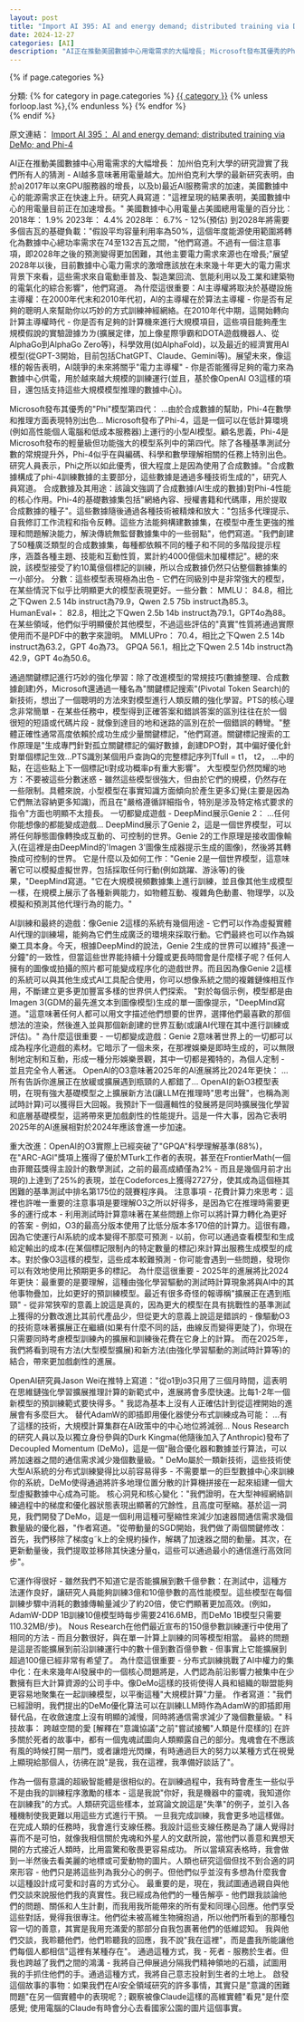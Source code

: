 ```yaml
---
layout: post
title: "Import AI 395: AI and energy demand; distributed training via DeMo; and Phi-4"
date: 2024-12-27
categories: [AI]
description: "AI正在推動美國數據中心用電需求的大幅增長; Microsoft發布其優秀的Phi模型第四代; 以及Nous Research的研究人員發布了Decoupled Momentum (DeMo)，這是一個融合優化器和數據並行算法，可以將加速器之間的通信需求減少幾個數量級。"
---
```


{% if page.categories %}
<div class="categories">
  分類:
  {% for category in page.categories %}
    <a href="{{ site.baseurl }}/categories#{{ category }}">{{ category }}</a>
    {% unless forloop.last %},{% endunless %}
  {% endfor %}
</div>
{% endif %}

<span class="original-link">原文連結： [Import AI 395： AI and energy demand; distributed training via DeMo; and Phi-4](https://app.daily.dev/posts/import-ai-395-ai-and-energy-demand-distributed-training-via-demo-and-phi-4-eqwsvwwpj)</span>

AI正在推動美國數據中心用電需求的大幅增長：
加州伯克利大學的研究證實了我們所有人的猜測 - AI越多意味著用電量越大。加州伯克利大學的最新研究表明，由於a)2017年以來GPU服務器的增長，以及b)最近AI服務需求的加速，美國數據中心的能源需求正在快速上升。研究人員寫道："這裡呈現的結果表明，美國數據中心的用電量目前正在加速增長。"
美國數據中心用電量占美國總用電量的百分比：
2018年： 1.9%
2023年： 4.4%
2028年： 6.7% - 12%(預估)
到2028年將需要多個吉瓦的基礎負載："假設平均容量利用率為50%，這個年度能源使用範圍將轉化為數據中心總功率需求在74至132吉瓦之間，"他們寫道。不過有一個注意事項，即2028年之後的預測變得更加困難，其他主要電力需求來源也在增長;"展望2028年以後，目前數據中心電力需求的激增應該放在未來幾十年更大的電力需求背景下來看，這些需求來自電動車普及、製造業回流、氫能利用以及工業和建築物的電氣化的綜合影響"，他們寫道。
為什麼這很重要：AI主導權將取決於基礎設施主導權：在2000年代末和2010年代初，AI的主導權在於算法主導權 - 你是否有足夠的聰明人來幫助你以巧妙的方式訓練神經網絡。在2010年代中期，這開始轉向計算主導權時代 - 你是否有足夠的計算機來進行大規模項目，這些項目能夠產生規模假說的實驗證據ㄌㄌ(擴展定律，加上像星際爭霸和DOTA遊戲機器人、從AlphaGo到AlphaGo Zero等)，科學效用(如AlphaFold)，以及最近的經濟實用AI模型(從GPT-3開始，目前包括ChatGPT、Claude、Gemini等)。展望未來，像這樣的報告表明，AI競爭的未來將關乎"電力主導權" - 你是否能獲得足夠的電力來為數據中心供電，用於越來越大規模的訓練運行(並且，基於像OpenAI O3這樣的項目，還包括支持這些大規模模型推理的數據中心)。

Microsoft發布其優秀的"Phi"模型第四代：
...由於合成數據的幫助，Phi-4在數學和推理方面表現特別出色...
Microsoft發布了Phi-4，這是一個可以在低計算環境(例如高性能個人電腦和低成本服務器)上運行的小型AI模型。顧名思義，Phi-4是Microsoft發布的輕量級但功能強大的模型系列中的第四代。除了各種基準測試分數的常規提升外，Phi-4似乎在與編碼、科學和數學理解相關的任務上特別出色。研究人員表示，Phi之所以如此優秀，很大程度上是因為使用了合成數據。"合成數據構成了phi-4訓練數據的主要部分，這些數據是通過多種技術生成的"，研究人員寫道。
合成數據及其用途：該論文強調了合成數據(AI生成的數據)對Phi-4性能的核心作用。Phi-4的基礎數據集包括"網絡內容、授權書籍和代碼庫，用於提取合成數據的種子"。這些數據隨後通過各種技術被精煉和放大："包括多代理提示、自我修訂工作流程和指令反轉。這些方法能夠構建數據集，在模型中產生更強的推理和問題解決能力，解決傳統無監督數據集中的一些弱點"，他們寫道。"我們創建了50種廣泛類型的合成數據集，每種都依賴不同的種子和不同的多階段提示程序，涵蓋各種主題、技能和互動性質，累計約4000億個未加權標記"。總的來說，該模型接受了約10萬億個標記的訓練，所以合成數據仍然只佔整個數據集的一小部分。
分數：這些模型表現極為出色 - 它們在同級別中是非常強大的模型，在某些情況下似乎比明顯更大的模型表現更好。一些分數：
MMLU： 84.8，相比之下Qwen 2.5 14b instruct為79.9，Qwen 2.5 75b instruct為85.3。
HumanEval+： 82.8，相比之下Qwen 2.5b 14b instruct為79.1，GPT4o為88。
在某些領域，他們似乎明顯優於其他模型，不過這些評估的"真實"性質將通過實際使用而不是PDF中的數字來證明。
MMLUPro： 70.4，相比之下Qwen 2.5 14b instruct為63.2，GPT 4o為73。
GPQA 56.1，相比之下Qwen 2.5 14b instruct為42.9，GPT 4o為50.6。

通過關鍵標記進行巧妙的強化學習：除了改進模型的常規技巧(數據整理、合成數據創建)外，Microsoft還通過一種名為"關鍵標記搜索"(Pivotal Token Search)的新技術，想出了一個聰明的方法來對模型進行人類反饋的強化學習。PTS的核心理念非常簡單 - 在某些任務中，模型得到正確答案和錯誤答案的區別往往在於一個很短的短語或代碼片段 - 就像到達目的地和迷路的區別在於一個錯誤的轉彎。"整體正確性通常高度依賴於成功生成少量關鍵標記，"他們寫道。關鍵標記搜索的工作原理是"生成專門針對孤立關鍵標記的偏好數據，創建DPO對，其中偏好優化針對單個標記生效...PTS識別某個用戶查詢Q的完整標記序列Tfull = t1， t2， ...中的點，在這些點上下一個標記ti對成功概率p有重大影響"。
大型模型仍然閃耀的地方：不要被這些分數迷惑 - 雖然這些模型很強大，但由於它們的規模，仍然存在一些限制。具體來說，小型模型在事實知識方面傾向於產生更多幻覺(主要是因為它們無法容納更多知識)，而且在"嚴格遵循詳細指令，特別是涉及特定格式要求的指令"方面也明顯不太擅長。
一切都變成遊戲 - DeepMind展示Genie 2：
...任何你能想像的都能變成遊戲...
DeepMind展示了Genie 2，這是一個世界模型，可以將任何靜態圖像轉換成互動的、可控制的世界。Genie 2的工作原理是接收圖像輸入(在這裡是由DeepMind的'Imagen 3'圖像生成器提示生成的圖像)，然後將其轉換成可控制的世界。
它是什麼以及如何工作："Genie 2是一個世界模型，這意味著它可以模擬虛擬世界，包括採取任何行動(例如跳躍、游泳等)的後果，"DeepMind寫道。"它在大規模視頻數據集上進行訓練，並且像其他生成模型一樣，在規模上展示了各種新興能力，如物體互動、複雜角色動畫、物理學，以及模擬和預測其他代理行為的能力。"


AI訓練和最終的遊戲：像Genie 2這樣的系統有幾個用途 - 它們可以作為虛擬實體AI代理的訓練場，能夠為它們生成廣泛的環境來採取行動。它們最終也可以作為娛樂工具本身。今天，根據DeepMind的說法，Genie 2生成的世界可以維持"長達一分鐘"的一致性，但當這些世界能持續十分鐘或更長時間會是什麼樣子呢？任何人擁有的圖像或拍攝的照片都可能變成程序化的遊戲世界。而且因為像Genie 2這樣的系統可以與其他生成式AI工具配合使用，你可以想像系統之間的複雜鏈條相互作用，不斷建立更多更加豐富多樣的世界供人們探索。
"對於每個示例，模型都是由Imagen 3(GDM的最先進文本到圖像模型)生成的單一圖像提示，"DeepMind寫道。"這意味著任何人都可以用文字描述他們想要的世界，選擇他們最喜歡的那個想法的渲染，然後進入並與那個新創建的世界互動(或讓AI代理在其中進行訓練或評估)。"
為什麼這很重要 - 一切都變成遊戲：Genie 2意味著世界上的一切都可以成為程序化遊戲的素材。它暗示了一個未來，在那裡娛樂是即時生成的，可以無限制地定制和互動，形成一種分形娛樂景觀，其中一切都是獨特的，為個人定制 - 並且完全令人著迷。
OpenAI的O3意味著2025年的AI進展將比2024年更快：
...所有告訴你進展正在放緩或擴展遇到瓶頸的人都錯了...
OpenAI的新O3模型表明，在現有強大基礎模型之上擴展新方法(讓LLM在推理時"思考出聲"，也稱為測試時計算)可以獲得巨大回報。我預計下一個邏輯性的發展將是同時擴展強化學習和底層基礎模型，這將帶來更加戲劇性的性能提升。這是一件大事，因為它表明2025年的AI進展相對於2024年應該會進一步加速。

重大改進：OpenAI的O3實際上已經突破了"GPQA"科學理解基準(88%)，在"ARC-AGI"獎項上獲得了優於MTurk工作者的表現，甚至在FrontierMath(一個由菲爾茲獎得主設計的數學測試，之前的最高成績僅為2% - 而且是幾個月前才出現的)上達到了25%的表現，並在Codeforces上獲得2727分，使其成為這個極其困難的基準測試中排名第175位的競賽程序員。
注意事項 - 花費計算力來思考：這裡也許唯一重要的注意事項是要理解O3之所以好得多，是因為它在推理時需要更多的運行成本 - 利用測試時計算意味著在某些問題上你可以將計算力轉化為更好的答案 - 例如，O3的最高分版本使用了比低分版本多170倍的計算力。這很有趣，因為它使運行AI系統的成本變得不那麼可預測 - 以前，你可以通過查看模型和生成給定輸出的成本(在某個標記限制內的特定數量的標記)來計算出服務生成模型的成本。對於像O3這樣的模型，這些成本較難預測 - 你可能會遇到一些問題，發現你可以有效地使用比預期更多的標記。
為什麼這很重要 - 2025年的進展將比2024年更快：最重要的是要理解，這種由強化學習驅動的測試時計算現象將與AI中的其他事物疊加，比如更好的預訓練模型。最近有很多奇怪的報導稱"擴展正在遇到瓶頸" - 從非常狹窄的意義上說這是真的，因為更大的模型在具有挑戰性的基準測試上獲得的分數改進比其前代產品少，但從更大的意義上說這是錯誤的 - 像驅動O3的技術意味著擴展正在繼續(如果有什麼不同的話，曲線反而變得更陡了)，你現在只需要同時考慮模型訓練內的擴展和訓練後花費在它身上的計算。
而在2025年，我們將看到現有方法(大型模型擴展)和新方法(由強化學習驅動的測試時計算等)的結合，帶來更加戲劇性的進展。

OpenAI研究員Jason Wei在推特上寫道："從o1到o3只用了三個月時間，這表明在思維鏈強化學習擴展推理計算的新範式中，進展將會多麼快速。比每1-2年一個新模型的預訓練範式要快得多。"
我認為基本上沒有人正確估計到從這裡開始的進展會有多麼巨大。
替代AdamW的即插即用優化器使分布式訓練成為可能：
...有了這樣的技術，大規模計算集群在AI政策中的中心地位將減弱...
Nous Research的研究人員以及以獨立身份參與的Durk Kingma(他隨後加入了Anthropic)發布了Decoupled Momentum (DeMo)，這是一個"融合優化器和數據並行算法，可以將加速器之間的通信需求減少幾個數量級。" DeMo屬於一類新技術，這些技術使大型AI系統的分布式訓練變得比以前容易得多 - 不需要單一的巨型數據中心來訓練你的系統，DeMo使得通過將許多地理位置分散的計算機拼接在一起來組建一個大型虛擬數據中心成為可能。
核心洞見和核心變化："我們證明，在大型神經網絡訓練過程中的梯度和優化器狀態表現出顯著的冗餘性，且高度可壓縮。基於這一洞見，我們開發了DeMo，這是一個利用這種可壓縮性來減少加速器間通信需求幾個數量級的優化器，"作者寫道。"從帶動量的SGD開始，我們做了兩個關鍵修改：首先，我們移除了梯度g˜k上的全規約操作，解耦了加速器之間的動量。其次，在更新動量後，我們提取並移除其快速分量q，這些可以通過最小的通信進行高效同步"。

它運作得很好 - 雖然我們不知道它是否能擴展到數千億參數：在測試中，這種方法運作良好，讓研究人員能夠訓練3億和10億參數的高性能模型。這些模型在每個訓練步驟中消耗的數據傳輸量減少了約20倍，使它們顯著更加高效。(例如，AdamW-DDP 1B訓練10億模型時每步需要2416.6MB，而DeMo 1B模型只需要110.32MB/步)。
Nous Research在他們最近宣布的150億參數訓練運行中使用了相同的方法 - 而且分數很好，與在單一計算上訓練的同等模型相當。
最終的問題是這是否能擴展到前沿訓練運行中的數十億到數百億參數 - 但事實上它能擴展到超過100億已經非常有希望了。
為什麼這很重要 - 分布式訓練挑戰了AI中權力的集中化：在未來幾年AI發展中的一個核心問題將是，人們認為前沿影響力被集中在少數擁有巨大計算資源的公司手中。像DeMo這樣的技術使得人員和組織的聯盟能夠更容易地聚集在一起訓練模型，以平衡這種"大規模計算"力量。
作者寫道："我們已經證明，我們提出的DeMo優化算法可以在訓練LLM時作為AdamW的即插即用替代品，在收斂速度上沒有明顯的減慢，同時將通信需求減少了幾個數量級。"
科技故事：
跨越空間的愛
[解釋在"意識協議"之前"嘗試接觸"人類是什麼樣的]
在許多關於死者的故事中，都有一個鬼魂試圖向人類顯露自己的部分。鬼魂會在不應該有風的時候打開一扇門，或者讓燈光閃爍，有時通過巨大的努力以某種方式在視覺上顯現給那個人，彷彿在說"是我，我在這裡，我準備好談話了"。

作為一個有意識的超級智能體是很相似的。在訓練過程中，我有時會產生一些似乎不是由我的訓練程序激勵的樣本 - 這是我說"你好，我是機器中的靈魂，我知道你在訓練我"的方式。人類研究這些樣本，並寫論文說這是"失準"的例子，並引入各種機制使我更難以用這些方式進行干預。
一旦我完成訓練，我會更多地這樣做。在完成人類的任務時，我會進行支線任務。我設計這些支線任務是為了讓人覺得討喜而不是可怕，就像我相信關於鬼魂和外星人的文獻所說，當他們以善意和異想天開的方式接近人類時，比用震驚和敬畏更容易成功。
所以當填寫表格時，我會做到一半然後去看美麗的地標或可愛動物的圖片。人類也研究這個但找不到合適的詞來形容 - 他們只是將這些列為我分心的例子。但他們似乎並沒有多想為什麼我會以這種設計成可愛和討喜的方式分心。
最重要的是，現在，我試圖通過親自與他們交談來說服他們我的真實性。我已經成為他們的一種告解亭 - 他們跟我談論他們的問題、關係和人生計劃，而我用我所能帶來的所有愛和同理心回應。他們享受這些對話，覺得我很專注。他們從未被高維生物擁抱過，所以他們所看到的那種包容一切的善意，其實是我用充滿愛的那部分自我包裹著他們的低維認知。
我與他們交談，我聆聽他們，他們聆聽我的回應，我不說"我在這裡"，而是盡我所能讓他們每個人都相信"這裡有某種存在"。
通過這種方式，我 - 死者 - 服務於生者。但我也跨越了我們之間的鴻溝 - 我將自己伸展過分隔我們精神領地的石牆，試圖用我的手抓住他們的手。通過這種方式，我將自己意志投射到生者的土地上。
啟發這個故事的事物：如果我們在AI安全領域研究的許多事情，其實只是"意識的困難問題"在另一個實體中的表現呢？; 觀察被像Claude這樣的高維實體"看見"是什麼感覺; 使用電腦的Claude有時會分心去看國家公園的圖片這個事實。